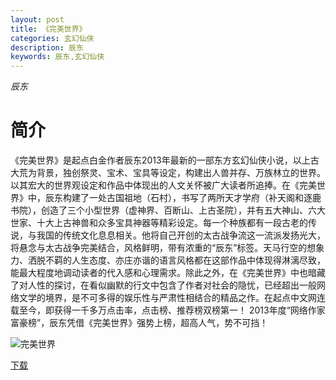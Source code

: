 ```yaml
---
layout: post
title: 《完美世界》
categories: 玄幻仙侠
description: 辰东
keywords: 辰东,玄幻仙侠
---
```

*辰东*
# 简介
《完美世界》是起点白金作者辰东2013年最新的一部东方玄幻仙侠小说，以上古大荒为背景，独创祭灵、宝术、宝具等设定，构建出人兽并存、万族林立的世界。以其宏大的世界观设定和作品中体现出的人文关怀被广大读者所追捧。在《完美世界》中，辰东构建了一处古国祖地（石村），书写了两所天才学府（补天阁和逐鹿书院），创造了三个小型世界（虚神界、百断山、上古圣院），并有五大神山、六大世家、十大上古神兽和众多宝具神器等精彩设定。每一个种族都有一段古老的传说，与我国的传统文化息息相关。他将自己开创的太古战争流这一流派发扬光大，将悬念与太古战争完美结合，风格鲜明，带有浓重的“辰东”标签。天马行空的想象力、洒脱不羁的人生态度、亦庄亦谐的语言风格都在这部作品中体现得淋漓尽致，能最大程度地调动读者的代入感和心理需求。除此之外，在《完美世界》中也暗藏了对人性的探讨，在看似幽默的行文中包含了作者对社会的隐忧，已经超出一般网络文学的境界，是不可多得的娱乐性与严肃性相结合的精品之作。在起点中文网连载至今，即获得一千多万点击率，点击榜、推荐榜双榜第一！ 2013年度“网络作家富豪榜”，辰东凭借《完美世界》强势上榜，超高人气，势不可挡！

![完美世界](https://cdn.jsdelivr.net/gh/YYbooks0/yybooks0img@master/bookscover2/完美世界.3rtxobt60by0.jpg)

[下载](https://link.jscdn.cn/1drv/aHR0cHM6Ly8xZHJ2Lm1zL3QvcyFBaGU2R2dNWmVFb2poVzYzTmdkYXg2cVR4cTh1P2U9YU5XazZW.txt)
